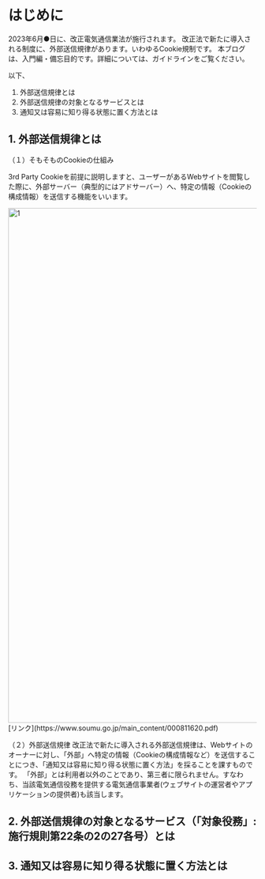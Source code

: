 # はじめに
2023年6月●日に、改正電気通信業法が施行されます。
改正法で新たに導入される制度に、外部送信規律があります。いわゆるCookie規制です。
本ブログは、入門編・備忘目的です。詳細については、ガイドラインをご覧ください。

以下、
1. 外部送信規律とは
2. 外部送信規律の対象となるサービスとは
3. 通知又は容易に知り得る状態に置く方法とは


## 1. 外部送信規律とは
（１）そもそものCookieの仕組み

3rd Party Cookieを前提に説明しますと、ユーザーがあるWebサイトを閲覧した際に、外部サーバー（典型的にはアドサーバー）へ、特定の情報（Cookieの構成情報）を送信する機能をいいます。

<img width="1042" alt="1" src="https://user-images.githubusercontent.com/32214011/219856378-92ac74f7-b5bf-4b70-be72-44f9cae54078.png">
[リンク](https://www.soumu.go.jp/main_content/000811620.pdf)


（２）外部送信規律
改正法で新たに導入される外部送信規律は、Webサイトのオーナーに対し、「外部」へ特定の情報（Cookieの構成情報など）を送信することにつき、「通知又は容易に知り得る状態に置く方法」を採ることを課すものです。
「外部」とは利用者以外のことであり、第三者に限られません。すなわち、当該電気通信役務を提供する電気通信事業者(ウェブサイトの運営者やアプリケーションの提供者)も該当します。


## 2. 外部送信規律の対象となるサービス（「対象役務」:施行規則第22条の2の27各号）とは


## 3. 通知又は容易に知り得る状態に置く方法とは

